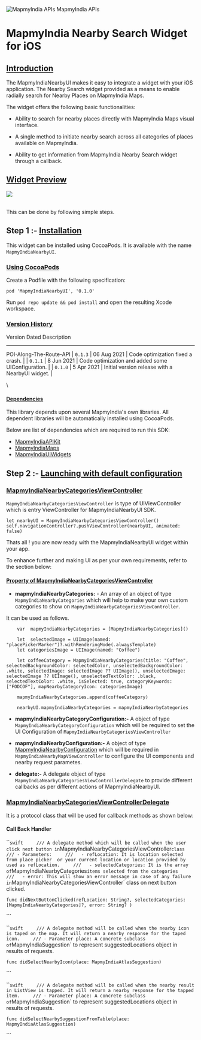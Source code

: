 <div class="figure">

![MapmyIndia
APIs](https://www.mapmyindia.com/api/img/mapmyindia-api.png)
MapmyIndia APIs

</div>

# MapmyIndia Nearby Search Widget for iOS

## [Introduction](#Introduction)

The MapmyIndiaNearbyUI makes it easy to integrate a widget with your iOS
application. The Nearby Search widget provided as a means to enable
radially search for Nearby Places on MapmyIndia Maps.

The widget offers the following basic functionalities:

-   Ability to search for nearby places directly with MapmyIndia Maps
    visual interface.

-   A single method to initiate nearby search across all categories of
    places available on MapmyIndia.

-   Ability to get information from MapmyIndia Nearby Search widget
    through a callback.

## [Widget Preview](#Widget)

<div class="figure">

![](https://mmi-api-team.s3.amazonaws.com/moveSDK/ios/resources/MapmyIndiaNearbyUI/MapmyIndiaNearbyUI.gif)

</div>

\
This can be done by following simple steps.

## Step 1 :- [Installation](#Installation)

This widget can be installed using CocoaPods. It is available with the
name `MapmyIndiaNearbyUI`.

### [Using CocoaPods](#Using-CocoaPods)

Create a Podfile with the following specification:

    pod 'MapmyIndiaNearbyUI', '0.1.0'

Run `pod repo update && pod install` and open the resulting Xcode
workspace.

### [Version History](#Version-History)

  Version   Dated   Description
  --------- ------- -------------

POI-Along-The-Route-API | `0.1.3` | 06 Aug 2021 | Code optimization
fixed a crash. | | `0.1.1` | 8 Jun 2021 | Code optimization and added
some UIConfiguration. | | `0.1.0` | 5 Apr 2021 | Initial version release
with a NearbyUI widget. |

\

#### [Dependencies](#Dependencies)

This library depends upon several MapmyIndia's own libraries. All
dependent libraries will be automatically installed using CocoaPods.

Below are list of dependencies which are required to run this SDK:

-   [MapmyIndiaAPIKit](https://github.com/MapmyIndia/mapmyindia-maps-vectorSDK-iOS/wiki/REST-API-Kit)
-   [MapmyIndiaMaps](https://github.com/MapmyIndia/mapmyindia-maps-vectorSDK-iOS/wiki)
-   [MapmyIndiaUIWidgets](https://github.com/MapmyIndia/mapmyindia-maps-vectorSDK-iOS/wiki/MapmyIndiaUIWidgets)

## Step 2 :- [Launching with default configuration](#Launching-with-default-configuration)

### [MapmyIndiaNearbyCategoriesViewController](#MapmyIndiaNearbyCategoriesViewController)

`MapmyIndiaNearbyCategoriesViewController` is type of UIViewController
which is entry ViewController for MapmyIndiaNearbyUI SDK.

``` {.swift}
let nearbyUI = MapmyIndiaNearbyCategoriesViewController()
self.navigationController?.pushViewController(nearbyUI, animated: false)
```

Thats all ! you are now ready with the MapmyIndiaNearbyUI widget within
your app.

To enhance further and making UI as per your own requirements, refer to
the section below:

#### [Property of MapmyIndiaNearbyCategoriesViewController](#Property-of-MapmyIndiaNearbyCategoriesViewController)

-   **mapmyIndiaNearbyCategories:** - An array of an object of type
    `MapmyIndiaNearbyCategories` which will help to make your own custom
    categories to show on `MapmyIndiaNearbyCategoriesViewController`.

It can be used as follows.

``` {.swift}
    var  mapmyIndiaNearbyCategories = [MapmyIndiaNearbyCategories]()

    let  selectedImage = UIImage(named: "placePickerMarker")?.withRenderingMode(.alwaysTemplate)
    let categoriesImage = UIImage(named: "Coffee")

    let coffeeCategory = MapmyIndiaNearbyCategories(title: "Coffee", selectedBackgroundColor: selectedColor, unselectedBackgroundColor: .white, selectedImage: selectedImage ?? UIImage(), unselectedImage: selectedImage ?? UIImage(), unselectedTextColor: .black, selectedTextColor: .white, isSelected: true, categoryKeywords: ["FODCOF"], mapNearbyCategoryIcon: categoriesImage)

    mapmyIndiaNearbyCategories.append(coffeeCategory)

    nearbyUI.mapmyIndiaNearbyCategories = mapmyIndiaNearbyCategories
```

-   **mapmyIndiaNearbyCategoryConfiguration:-** A object of type
    `MapmyIndiaNearbyCategoryConfiguration` which will be required to
    set the UI Configuration of
    `MapmyIndiaNearbyCategoriesViewController`

-   **mapmyIndiaNearbyConfiguration:-** A object of type
    [MapmyIndiaNearbyConfiguration](#MapmyIndiaNearbyConfiguration)
    which will be required in `MapmyIndiaNearbyMapViewController` to
    configure the UI components and nearby request parametes.

-   **delegate:-** A delegate object of type
    `MapmyIndiaNearbyCategoriesViewControllerDelegate` to provide
    different callbacks as per different actions of MapmyIndiaNearbyUI.

### [MapmyIndiaNearbyCategoriesViewControllerDelegate](#MapmyIndiaNearbyCategoriesViewControllerDelegate)

It is a protocol class that will be used for callback methods as shown
below:

#### Call Back Handler

\`\``swift     /// A delegate method which will be called when the user click next button in`MapmyIndiaNearbyCategoriesViewController`class     /// - Parameters:     ///   - refLocation: It is location selected from place picker  or your current location or location provided by used as refLocation.     ///   - selectedCategories: It is the array of`MapmyIndiaNearbyCategories`items selected from the categories     ///   - error: This will show an error message in case of any failure in`MapmyIndiaNearbyCategoriesViewController\`
class on next button clicked.

    func didNextButtonClicked(refLocation: String?, selectedCategories: [MapmyIndiaNearbyCategories]?, error: String? )

\`\`\`

\`\``swift     /// A delegate method will be called when the nearby icon is taped on the map. It will return a nearby response for the taped icon.     /// - Parameter place: A concrete subclass of`MapmyIndiaSuggestion\`
to represent suggestedLocations object in results of requests.

    func didSelectNearbyIcon(place: MapmyIndiaAtlasSuggestion)

\`\`\`

\`\``swift     /// A delegate method will be called when the nearby result in ListView is tapped. It will return a nearby response for the tapped item.     /// - Parameter place: A concrete subclass of`MapmyIndiaSuggestion\`
to represent suggestedLocations object in results of requests.

    func didSelectNearbySuggestionFromTable(place: MapmyIndiaAtlasSuggestion)

\`\`\`
